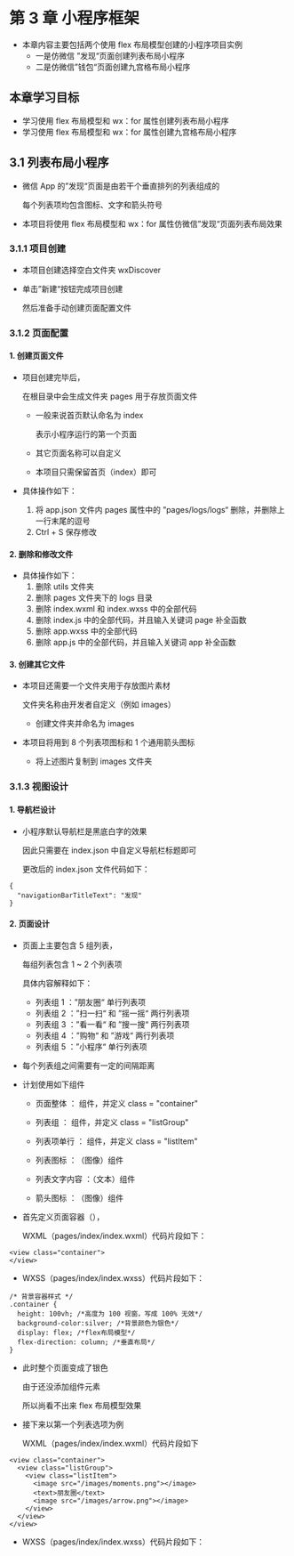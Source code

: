 # 第 3 章 小程序框架

- 本章内容主要包括两个使用 flex 布局模型创建的小程序项目实例
  - 一是仿微信 ”发现“页面创建列表布局小程序
  - 二是仿微信”钱包“页面创建九宫格布局小程序

## 本章学习目标

- 学习使用 flex 布局模型和 wx：for 属性创建列表布局小程序
- 学习使用 flex 布局模型和 wx：for 属性创建九宫格布局小程序

## 3.1 列表布局小程序

- 微信 App 的”发现“页面是由若干个垂直排列的列表组成的

  每个列表项均包含图标、文字和箭头符号

- 本项目将使用 flex 布局模型和 wx：for 属性仿微信”发现“页面列表布局效果

### 3.1.1 项目创建

- 本项目创建选择空白文件夹 wxDiscover

- 单击”新建“按钮完成项目创建

  然后准备手动创建页面配置文件

### 3.1.2 页面配置

#### 1. 创建页面文件

- 项目创建完毕后，

  在根目录中会生成文件夹 pages 用于存放页面文件

  - 一般来说首页默认命名为 index

    表示小程序运行的第一个页面

  - 其它页面名称可以自定义
  - 本项目只需保留首页（index）即可

- 具体操作如下：

  1. 将 app.json 文件内 pages 属性中的 ”pages/logs/logs“ 删除，并删除上一行末尾的逗号
  2. Ctrl + S 保存修改

#### 2. 删除和修改文件

- 具体操作如下：
  1. 删除 utils 文件夹
  2. 删除 pages 文件夹下的 logs 目录
  3. 删除 index.wxml 和 index.wxss 中的全部代码
  4. 删除 index.js 中的全部代码，并且输入关键词 page 补全函数
  5. 删除 app.wxss 中的全部代码
  6. 删除 app.js 中的全部代码，并且输入关键词 app 补全函数

#### 3. 创建其它文件

- 本项目还需要一个文件夹用于存放图片素材

  文件夹名称由开发者自定义（例如 images）

  - 创建文件夹并命名为 images

- 本项目将用到 8 个列表项图标和 1 个通用箭头图标

  - 将上述图片复制到 images 文件夹

### 3.1.3 视图设计

#### 1. 导航栏设计

- 小程序默认导航栏是黑底白字的效果

  因此只需要在 index.json 中自定义导航栏标题即可

  更改后的 index.json 文件代码如下：

```
{
  "navigationBarTitleText": "发现"
}
```

#### 2. 页面设计

- 页面上主要包含 5 组列表，

  每组列表包含 1 ~ 2 个列表项

  具体内容解释如下：

  - 列表组 1 ：”朋友圈“ 单行列表项
  - 列表组 2 ：”扫一扫“ 和 ”摇一摇“ 两行列表项
  - 列表组 3 ：”看一看“ 和 ”搜一搜“ 两行列表项
  - 列表组 4 ：”购物“ 和 ”游戏“ 两行列表项
  - 列表组 5 ：”小程序“ 单行列表项

- 每个列表组之间需要有一定的间隔距离

- 计划使用如下组件

  - 页面整体 ：<view> 组件，并定义 class = "container"
  - 列表组 ：<view> 组件，并定义 class = "listGroup"
  - 列表项单行 ：<view> 组件，并定义 class = "listItem"

  - 列表图标 ：<image>（图像）组件
  - 列表文字内容 ：<text>（文本）组件
  - 箭头图标 ：<image>（图像）组件

- 首先定义页面容器（<view>），

  WXML（pages/index/index.wxml）代码片段如下：

```
<view class="container">
</view>
```

- WXSS（pages/index/index.wxss）代码片段如下：

```
/* 背景容器样式 */
.container {
  height: 100vh; /*高度为 100 视窗，写成 100% 无效*/
  background-color:silver; /*背景颜色为银色*/
  display: flex; /*flex布局模型*/
  flex-direction: column; /*垂直布局*/
}
```

- 此时整个页面变成了银色

  由于还没添加组件元素

  所以尚看不出来 flex 布局模型效果

- 接下来以第一个列表选项为例

  WXML（pages/index/index.wxml）代码片段如下

```
<view class="container">
  <view class="listGroup">
    <view class="listItem">
      <image src="/images/moments.png"></image>
      <text>朋友圈</text>
      <image src="/images/arrow.png"></image>
    </view>
  </view>
</view>
```

- WXSS（pages/index/index.wxss）代码片段如下：

```

```

